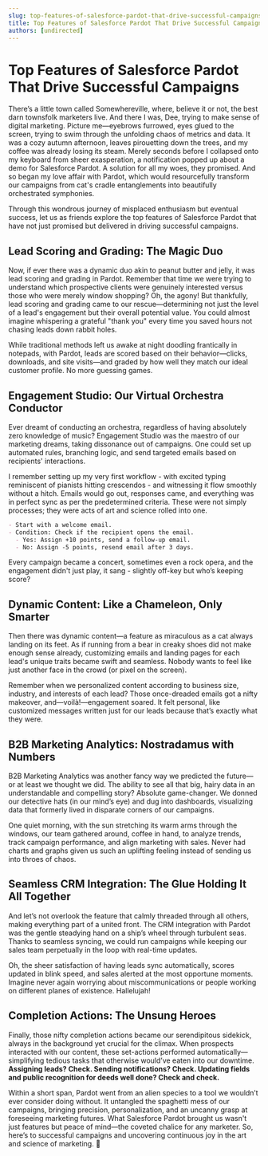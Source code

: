 ```yaml
---
slug: top-features-of-salesforce-pardot-that-drive-successful-campaigns
title: Top Features of Salesforce Pardot That Drive Successful Campaigns
authors: [undirected]
---
```



# Top Features of Salesforce Pardot That Drive Successful Campaigns

There’s a little town called Somewhereville, where, believe it or not, the best darn townsfolk marketers live. And there I was, Dee, trying to make sense of digital marketing. Picture me—eyebrows furrowed, eyes glued to the screen, trying to swim through the unfolding chaos of metrics and data. It was a cozy autumn afternoon, leaves pirouetting down the trees, and my coffee was already losing its steam. Merely seconds before I collapsed onto my keyboard from sheer exasperation, a notification popped up about a demo for Salesforce Pardot. A solution for all my woes, they promised. And so began my love affair with Pardot, which would resourcefully transform our campaigns from cat's cradle entanglements into beautifully orchestrated symphonies.

Through this wondrous journey of misplaced enthusiasm but eventual success, let us as friends explore the top features of Salesforce Pardot that have not just promised but delivered in driving successful campaigns.

## Lead Scoring and Grading: The Magic Duo

Now, if ever there was a dynamic duo akin to peanut butter and jelly, it was lead scoring and grading in Pardot. Remember that time we were trying to understand which prospective clients were genuinely interested versus those who were merely window shopping? Oh, the agony! But thankfully, lead scoring and grading came to our rescue—determining not just the level of a lead's engagement but their overall potential value. You could almost imagine whispering a grateful "thank you" every time you saved hours not chasing leads down rabbit holes.

While traditional methods left us awake at night doodling frantically in notepads, with Pardot, leads are scored based on their behavior—clicks, downloads, and site visits—and graded by how well they match our ideal customer profile. No more guessing games.

## Engagement Studio: Our Virtual Orchestra Conductor

Ever dreamt of conducting an orchestra, regardless of having absolutely zero knowledge of music? Engagement Studio was the maestro of our marketing dreams, taking dissonance out of campaigns. One could set up automated rules, branching logic, and send targeted emails based on recipients' interactions. 

I remember setting up my very first workflow - with excited typing reminiscent of pianists hitting crescendos - and witnessing it flow smoothly without a hitch. Emails would go out, responses came, and everything was in perfect sync as per the predetermined criteria. These were not simply processes; they were acts of art and science rolled into one.

```markdown
- Start with a welcome email.
- Condition: Check if the recipient opens the email.
  - Yes: Assign +10 points, send a follow-up email.
  - No: Assign -5 points, resend email after 3 days.
```

Every campaign became a concert, sometimes even a rock opera, and the engagement didn't just play, it sang - slightly off-key but who’s keeping score?

## Dynamic Content: Like a Chameleon, Only Smarter

Then there was dynamic content—a feature as miraculous as a cat always landing on its feet. As if running from a bear in creaky shoes did not make enough sense already, customizing emails and landing pages for each lead's unique traits became swift and seamless. Nobody wants to feel like just another face in the crowd (or pixel on the screen).

Remember when we personalized content according to business size, industry, and interests of each lead? Those once-dreaded emails got a nifty makeover, and—voilà!—engagement soared. It felt personal, like customized messages written just for our leads because that’s exactly what they were. 

## B2B Marketing Analytics: Nostradamus with Numbers

B2B Marketing Analytics was another fancy way we predicted the future—or at least we thought we did. The ability to see all that big, hairy data in an understandable and compelling story? Absolute game-changer. We donned our detective hats (in our mind’s eye) and dug into dashboards, visualizing data that formerly lived in disparate corners of our campaigns.

One quiet morning, with the sun stretching its warm arms through the windows, our team gathered around, coffee in hand, to analyze trends, track campaign performance, and align marketing with sales. Never had charts and graphs given us such an uplifting feeling instead of sending us into throes of chaos. 

## Seamless CRM Integration: The Glue Holding It All Together

And let’s not overlook the feature that calmly threaded through all others, making everything part of a united front. The CRM integration with Pardot was the gentle steadying hand on a ship’s wheel through turbulent seas. Thanks to seamless syncing, we could run campaigns while keeping our sales team perpetually in the loop with real-time updates.

Oh, the sheer satisfaction of having leads sync automatically, scores updated in blink speed, and sales alerted at the most opportune moments. Imagine never again worrying about miscommunications or people working on different planes of existence. Hallelujah!

## Completion Actions: The Unsung Heroes

Finally, those nifty completion actions became our serendipitous sidekick, always in the background yet crucial for the climax. When prospects interacted with our content, these set-actions performed automatically—simplifying tedious tasks that otherwise would’ve eaten into our downtime. **Assigning leads? Check. Sending notifications? Check. Updating fields and public recognition for deeds well done? Check and check.**

Within a short span, Pardot went from an alien species to a tool we wouldn’t ever consider doing without. It untangled the spaghetti mess of our campaigns, bringing precision, personalization, and an uncanny grasp at foreseeing marketing futures. What Salesforce Pardot brought us wasn't just features but peace of mind—the coveted chalice for any marketer. So, here’s to successful campaigns and uncovering continuous joy in the art and science of marketing. 🍾


